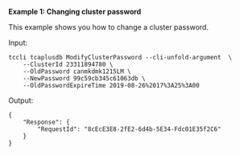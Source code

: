 **Example 1: Changing cluster password**

This example shows you how to change a cluster password.

Input: 

```
tccli tcaplusdb ModifyClusterPassword --cli-unfold-argument  \
    --ClusterId 23311894780 \
    --OldPassword canmkdmk1215LM \
    --NewPassword 99c59cb345c61063db \
    --OldPasswordExpireTime 2019-08-26%2017%3A25%3A00
```

Output: 
```
{
    "Response": {
        "RequestId": "8cEcE3E8-2fE2-6d4b-5E34-Fdc01E35f2C6"
    }
}
```

